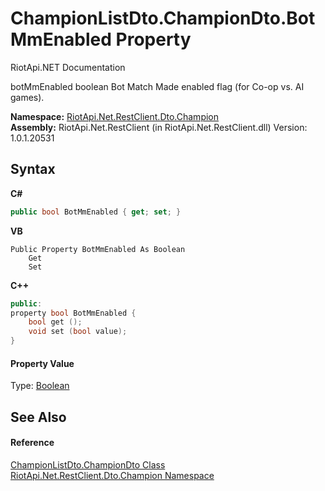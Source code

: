 # ChampionListDto.ChampionDto.BotMmEnabled Property 
RiotApi.NET Documentation 

botMmEnabled boolean Bot Match Made enabled flag (for Co-op vs. AI games).

**Namespace:**&nbsp;<a href="9d38b97f-3a23-79de-16cd-679cb0b39f3d">RiotApi.Net.RestClient.Dto.Champion</a><br />**Assembly:**&nbsp;RiotApi.Net.RestClient (in RiotApi.Net.RestClient.dll) Version: 1.0.1.20531

## Syntax

**C#**<br />
``` C#
public bool BotMmEnabled { get; set; }
```

**VB**<br />
``` VB
Public Property BotMmEnabled As Boolean
	Get
	Set
```

**C++**<br />
``` C++
public:
property bool BotMmEnabled {
	bool get ();
	void set (bool value);
}
```


#### Property Value
Type: <a href="http://msdn2.microsoft.com/en-us/library/a28wyd50" target="_blank">Boolean</a>

## See Also


#### Reference
<a href="82e37ba6-8d47-1fd3-d42b-04a7dbb570b6">ChampionListDto.ChampionDto Class</a><br /><a href="9d38b97f-3a23-79de-16cd-679cb0b39f3d">RiotApi.Net.RestClient.Dto.Champion Namespace</a><br />